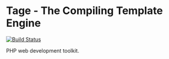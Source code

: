 # Tage - The Compiling Template Engine


[![Build Status](https://secure.travis-ci.org/Comos/tage.png)](http://travis-ci.org/Comos/tage)


PHP web development toolkit.
